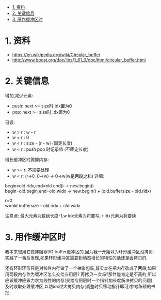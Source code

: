 

<!-- TOC -->

- [1. 资料](#1-资料)
- [2. 关键信息](#2-关键信息)
- [3. 用作缓冲区时](#3-用作缓冲区时)

<!-- /TOC -->



<a id="markdown-1-资料" name="1-资料"></a>
# 1. 资料

* https://en.wikipedia.org/wiki/Circular_buffer
* http://www.boost.org/doc/libs/1_61_0/doc/html/circular_buffer.html


<a id="markdown-2-关键信息" name="2-关键信息"></a>
# 2. 关键信息

增加,减少元素:
* push: next >= size时,idx置为0
* pop: next >= size时,idx置为0

可读:
* w > r : w - r
* w = r : 0
* w < r : size - (r - w) (固定长度)
* w < r : push pop 时记录值 (不固定长度)

增长缓冲区时腾挪内存:
* w >= r: 不需要处理
* w < r: (r->0, 0->w) ->  0->w(w是两段之和)
详细:

begin=old.ridx,end=old.end() -> new.begin()  
begin=old.begin,end=old.widx -> new.begin() + (old.buffersize - old.ridx)  

r=0  
w=old.buffersize - old.ridx + old.widx

注意点:
最大元素为数组长度-1,w idx元素为将要写, r idx元素为将要读

<a id="markdown-3-用作缓冲区时" name="3-用作缓冲区时"></a>
# 3. 用作缓冲区时
我本来想用它做非阻塞I/O buffer缓冲区的,因为我一开始以为环形缓冲区没拷贝.实践了一番后发现,如果环形缓冲区需要到动态增长的特性的话还是会拷贝的.

还有环形环形只是对线性内存做了一个抽象包装,其实本在把内存砍成了两段,如果用两段内存作为缓冲区怎么交给应用层? 再拷贝一次吗?那性能肯定是不高的,所以应该缓冲应该力求为线性的内存(交给应用层时一个指针加长度解决拷贝的问题).及时收取处理缓冲区,以防idx过大拷贝内存(调整时只移动指针即可)参考陈硕的书把
